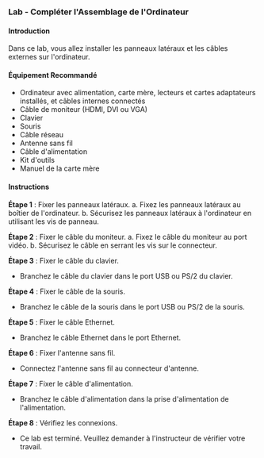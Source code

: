 
### Lab - Compléter l'Assemblage de l'Ordinateur

#### Introduction
Dans ce lab, vous allez installer les panneaux latéraux et les câbles externes sur l'ordinateur.

#### Équipement Recommandé
- Ordinateur avec alimentation, carte mère, lecteurs et cartes adaptateurs installés, et câbles internes connectés
- Câble de moniteur (HDMI, DVI ou VGA)
- Clavier
- Souris
- Câble réseau
- Antenne sans fil
- Câble d'alimentation
- Kit d'outils
- Manuel de la carte mère

#### Instructions

**Étape 1** : Fixer les panneaux latéraux.
  a. Fixez les panneaux latéraux au boîtier de l'ordinateur.
  b. Sécurisez les panneaux latéraux à l'ordinateur en utilisant les vis de panneau.

**Étape 2** : Fixer le câble du moniteur.
  a. Fixez le câble du moniteur au port vidéo.
  b. Sécurisez le câble en serrant les vis sur le connecteur.

**Étape 3** : Fixer le câble du clavier.
  - Branchez le câble du clavier dans le port USB ou PS/2 du clavier.

**Étape 4** : Fixer le câble de la souris.
  - Branchez le câble de la souris dans le port USB ou PS/2 de la souris.

**Étape 5** : Fixer le câble Ethernet.
  - Branchez le câble Ethernet dans le port Ethernet.

**Étape 6** : Fixer l'antenne sans fil.
  - Connectez l'antenne sans fil au connecteur d'antenne.

**Étape 7** : Fixer le câble d'alimentation.
  - Branchez le câble d'alimentation dans la prise d'alimentation de l'alimentation.

**Étape 8** : Vérifiez les connexions.
  - Ce lab est terminé. Veuillez demander à l'instructeur de vérifier votre travail.
